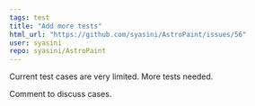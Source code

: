 ```yaml
---
tags: test
title: "Add more tests"
html_url: "https://github.com/syasini/AstroPaint/issues/56"
user: syasini
repo: syasini/AstroPaint
---
```


Current test cases are very limited. More tests needed. 

Comment to discuss cases. 